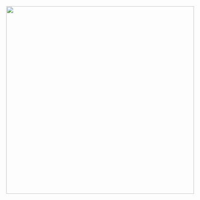   <image src="https://github.com/Cuudemi/Articles-Today/blob/main/Articles%20Today%20App.png" width="500">
